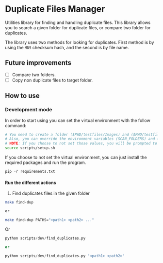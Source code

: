 # Duplicate Files Manager

Utilities library for finding and handling duplicate files. This library allows you to search a given folder for duplicate files, or compare two folder for duplicates.

The library uses two methods for looking for duplicates. First method is by using the `MD5` checksum hash, and the second is by file name.

## Future improvements

- [ ] Compare two folders.
- [ ] Copy non duplicate files to target folder.

## How to use

### Development mode

In order to start using you can set the virtual environment with the follow command:

```bash
# You need to create a folder ($PWD/testfiles/Images) and ($PWD/testfiles/Music) in the root folder of the project.
# Also, you can override the environment variables (SCAN_FOLDERS) and (OUTPUT_FOLDER).
# NOTE: If you choose to not set those values, you will be prompted to give the paths.
source scripts/setup.sh
```

If you choose to not set the virtual environment, you can just install the required packages and run the program.

```python
pip -r requirements.txt
```

#### Run the different actions

1. Find duplicates files in the given folder

```bash
make find-dup

or

make find-dup PATHS="<path1> <path2> ..."
```

Or

```python
python scripts/dev/find_duplicates.py

or

python scripts/dev/find_duplicates.py "<path1> <path2>"
```
